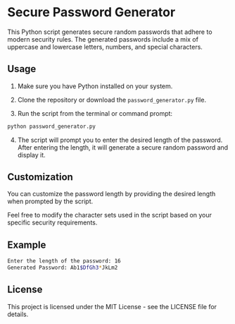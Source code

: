 # Secure Password Generator

This Python script generates secure random passwords that adhere to modern security rules. The generated passwords include a mix of uppercase and lowercase letters, numbers, and special characters.

## Usage

1. Make sure you have Python installed on your system.

2. Clone the repository or download the `password_generator.py` file.

3. Run the script from the terminal or command prompt:

```bash
python password_generator.py
```

4. The script will prompt you to enter the desired length of the password. After entering the length, it will generate a secure random password and display it.

## Customization

You can customize the password length by providing the desired length when prompted by the script.

Feel free to modify the character sets used in the script based on your specific security requirements.

## Example

```bash
Enter the length of the password: 16
Generated Password: Ab1$DfGh3*JkLm2
```

## License
This project is licensed under the MIT License - see the LICENSE file for details.